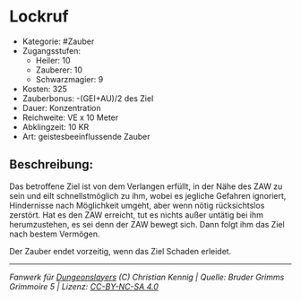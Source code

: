 # Lockruf

- Kategorie: #Zauber
- Zugangsstufen:
  - Heiler: 10
  - Zauberer: 10
  - Schwarzmagier: 9
- Kosten: 325
- Zauberbonus: -(GEI+AU)/2 des Ziel
- Dauer: Konzentration
- Reichweite: VE x 10 Meter
- Abklingzeit: 10 KR
- Art: geistesbeeinflussende Zauber

## Beschreibung:

Das betroffene Ziel ist von dem Verlangen erfüllt, in der Nähe des ZAW zu sein und eilt schnellstmöglich zu ihm, wobei es jegliche Gefahren ignoriert, Hindernisse nach Möglichkeit umgeht, aber wenn nötig rücksichtslos zerstört. Hat es den ZAW erreicht, tut es nichts außer untätig bei ihm herumzustehen, es sei denn der ZAW bewegt sich. Dann folgt ihm das Ziel nach bestem Vermögen.

Der Zauber endet vorzeitig, wenn das Ziel Schaden erleidet.

---

_Fanwerk für [Dungeonslayers](https://www.dungeonslayers.net/) (C) Christian Kennig | Quelle: Bruder Grimms Grimmoire 5 | Lizenz: [CC-BY-NC-SA 4.0](https://creativecommons.org/licenses/by-nc-sa/4.0/deed.de)_
